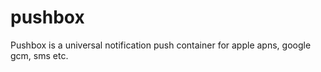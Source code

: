 pushbox
=======

Pushbox is a universal notification push container for apple apns, google gcm, sms etc.
